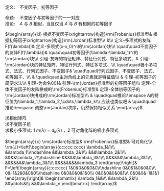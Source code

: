 定义: $\enspace$  不变因子，初等因子    
    
命题: $\enspace$ 不变因子与初等因子的一一对应    
推论: $\enspace$   $A$ 与 $B$ 相似，当且仅当 $A$ 与 $B$ 有相同的初等因子    
    
 $\begin{array}{l:l}    
根据不变因子\xrightarrow{构造}\rm{Frobenius}标准型&     根据初等因子\xrightarrow{构造}\rm{Jordan}标准型\\\     
&\\\     
定义-多项式的友阵F(f(\lambda))&                       定义-多项式(x-x_0)^n的\rm{Jordan}块\\\     
\quad\quad不变因子的友阵F(f(\lambda))&                \quad\quad初等因子(\lambda-\lambda_1)^r的\rm{Jordan}块\\\     
引理-友阵的特征矩阵、特征行列式、特征多项式、&              引理-\rm{Jordan}块的特征矩阵、特征行列式、特征多项式、\\\     
\quad\quad极小多项式、法式、行列式因子、不变因子&          \quad\quad行列式因子、不变因子、法式、初等因子、\\\     
                                  &                 \quad\quad主对角线上的元素就是特征值\\\     
                              &                    引理-初等因子的简便求法\\\     
引理-为命名001&                                      引理-\rm{Jordan}标准型的初等因子组\\\     
定理-全体不变因子的友阵拼成的\rm{Frobenius}标准型&      定理-全体初等因子的\rm{Jordan}块拼成的\rm{Jordan}标准型\\\     
                                          &      \quad\quad推论:\enspace A的特征值为\lambda_1,\lambda_2,\cdots,\lambda_k\\\     
       应该也类似吧                &                \quad\quad推论:\enspace 调整\rm{Jordan}次序，仍然保持相似关系    
\end{array}$     
    
求相似矩阵    
求不变因子组    
求极小多项式: 1  $m(\lambda)=d_k(\lambda)$ ，2 可对角化阵的极小多项式    
    
 $\begin{array}{c}    
\rm{Jordan}标准型& \rm{Frobenius}标准型& 可对角化\\\     
\rm{J}=\left[\begin{array}{cc:ccc:cccc}    
\lambda_1&1\\\    
&\lambda_1\\\hdashline    
&&\lambda_2&1\\\    
&&&\lambda_2&1\\\    
&&&&\lambda_2\\\hdashline    
&&&&&\lambda_3&1\\\    
&&&&&&\lambda_3&1\\\    
&&&&&&&\lambda_3&1\\\    
&&&&&&&&\lambda_3    
\end{array}\right]&    
F=\left[\begin{array}{c:cc:ccc}    
1&0&0&0&0&0\\\hdashline    
0&0&1&0&0&0\\\    
0&-1&2&0&0&0\\\hdashline    
0&0&0&0&1&0\\\    
0&0&0&0&0&1\\\    
0&0&0&-1&1&1    
\end{array}\right]&    
\begin{bmatrix}    
\lambda_1&&\\\    
&\lambda_2&\\\    
&&\ddots&\\\    
&&&\lambda_n    
\end{bmatrix}    
\end{array}$     

